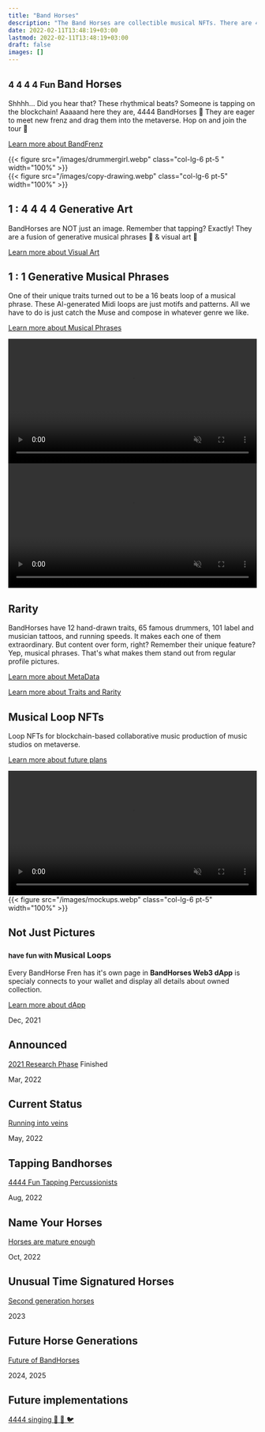 ```yaml
---
title: "Band Horses"
description: "The Band Horses are collectible musical NFTs. There are 4444 of them tapping on the blockchain."
date: 2022-02-11T13:48:19+03:00
lastmod: 2022-02-11T13:48:19+03:00
draft: false
images: []
---
```

<div class="row my-5 py-5" >
<div class="col-lg-6">

## <small class="text-muted">4 4 4 4 Fun </small> Band Horses

Shhhh... Did you hear that? These rhythmical beats? Someone is tapping on the blockchain! Aaaaand here they are, 4444 BandHorses 🐴 They are eager to meet new frenz and drag them into the metaverse. Hop on and join the tour 🎫

[Learn more about BandFrenz <i class="bi bi-arrow-right-short"></i>](/tour-dates)

</div>
{{< figure src="/images/drummergirl.webp" class="col-lg-6 pt-5 " width="100%"  >}}
</div>

<div class="row my-5 py-5">
{{< figure src="/images/copy-drawing.webp" class="col-lg-6 pt-5" width="100%" >}}
<div class="col-lg-6  my-5 py-5">

## 1 : 4 4 4 4 Generative Art

BandHorses are NOT just an image. Remember that tapping? Exactly! They are a fusion of generative musical phrases 🎵 & visual art 🎨

[Learn more about Visual Art <i class="bi bi-arrow-right-short"></i>](/art/visual-art)
</div>
</div>

<div class="row my-5 py-5">
<div class="col-lg-6 ">

## 1 : 1 Generative Musical Phrases

One of their unique traits turned out to be a 16 beats loop of a musical phrase. These AI-generated Midi loops are just motifs and patterns. All we have to do is just catch the Muse and compose in whatever genre we like.

[Learn more about Musical Phrases <i class="bi bi-arrow-right-short"></i>](/art/musical-phrases)
</div>
<div class="col-lg-6" ><video autoplay muted loop src="/videos/ai-generated.mp4" width="100%" ></video></div>
</div>

<div class="row my-5 py-5" >
<div class="col-lg-6 pt-5" ><video autoplay muted loop src="/videos/layers-flipped.mp4" width="100%" ></video></div>
<div class="col-lg-6">

## Rarity

BandHorses have 12 hand-drawn traits, 65 famous drummers, 101 label and musician tattoos, and running speeds. It makes each one of them extraordinary. But content over form, right? Remember their unique feature? Yep, musical phrases. That's what makes them stand out from regular profile pictures.

[Learn more about MetaData <i class="bi bi-arrow-right-short"></i>](/art/meta-data)

[Learn more about Traits and Rarity <i class="bi bi-arrow-right-short"></i>](/utility/rarity)
</div>
</div>

<div class="row my-5 py-5">
<div class="col-lg-6 pt-5">

## Musical Loop NFTs

Loop NFTs for blockchain-based collaborative music production of music studios on metaverse.

[Learn more about future plans <i class="bi bi-arrow-right-short"></i>](/tour-dates)
</div>
<div class="col-lg-6"><video controls autoplay muted loop src="/videos/Musical-Loop-NFTs.mp4" width="100%"></video></div>
</div>

<div class="row my-5 py-5" >
{{< figure src="/images/mockups.webp" class="col-lg-6 pt-5" width="100%" >}}
<div class="col-lg-6">

## Not Just Pictures

### <small class="text-muted">have fun with </small> Musical Loops

Every BandHorse Fren has it's own page in **BandHorses Web3 dApp** <i class="bi bi-arrow-repeat"></i> is specialy connects to your wallet and display all details about owned collection.

[Learn more about dApp <i class="bi bi-arrow-right-short"></i>](/tour-dates)
</div>
</div>

<div class="timeline">

  <div class="cntnr right">
 <div class="date">Dec, 2021</div>
 <i class="bi bi-megaphone-fill"></i>
 <div class="cntnt">
   <h2>Announced</h2>
   <p><a href="/tour-dates/#2021">2021 Research Phase</a> Finished</p>
 </div>
  </div>
  
  <div class="cntnr left">
 <div class="date">Mar, 2022</div>
 <i class="bi bi-people-fill"></i>
 <div class="cntnt">
   <h2>Current Status</h2>
   <p>
  <a href="/tour-dates/#current-status">Running into veins</a>
   </p>
 </div>
  </div>
  
  <div class="cntnr right">
 <div class="date" >May, 2022</div>
 <i class="bi bi-hammer"></i>
 <div class="cntnt">
   <h2>Tapping Bandhorses</h2>
   <p>
  <a href="/tour-dates/#tapping-bandhorses">4444 Fun Tapping Percussionists</a>
   </p>
 </div>
  </div>
  
  <div class="cntnr left">
   <div class="date" >Aug, 2022</div>
   <i class="bi bi-fingerprint"></i>
   <div class="cntnt">
  <h2>Name Your Horses</h2>
  <p>
   <a href="/tour-dates/#name-your-horses">Horses are mature enough</a>
  </p>
   </div>
 </div>
  
  <div class="cntnr right">
 <div class="date" >Oct, 2022</div>
 <i class="bi bi-music-note-list"></i>

  <div class="cntnt">
   <h2>Unusual Time Signatured Horses</h2>
   <p>
  <a href="/tour-dates/#unusual-time-signatured-horses">Second generation horses</a>
   </p>
 </div>
  </div>

  <div class="cntnr left">
    <div class="date" >2023</div>
    <i class="bi bi-bar-chart-line-fill"></i>
    <div class="cntnt">
      <h2>Future Horse Generations</h2>
      <p>
        <a href="/tour-dates/#future-horse-generations"> Future of BandHorses</a>
      </p>
    </div>
  </div>

  <div class="cntnr right">
    <div class="date" >2024, 2025</div>
    <i class="bi bi-stars"></i>
    <div class="cntnt">
      <h2>Future implementations</h2>
      <p>
        <a href="/tour-dates/#2024--2025"> 4444 singing 🐳  🐬  🐦</a>
      </p>
    </div>
  </div>
  
</div>
